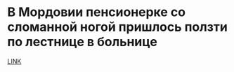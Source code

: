 # В Мордовии пенсионерке со сломанной ногой пришлось ползти по лестнице в больнице



[LINK](https://varlamov.ru/3037993.html)